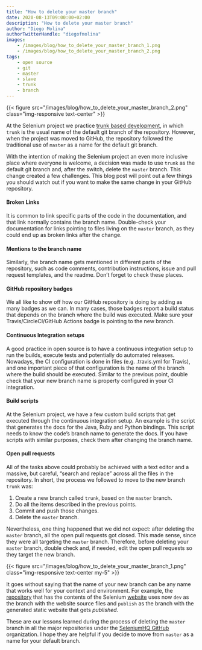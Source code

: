 ```yaml
---
title: "How to delete your master branch"
date: 2020-08-13T09:00:00+02:00
description: "How to delete your master branch"
author: "Diego Molina"
authorTwitterHandle: "diegofmolina"
images:
    - /images/blog/how_to_delete_your_master_branch_1.png
    - /images/blog/how_to_delete_your_master_branch_2.png
tags:
    - open source
    - git
    - master
    - slave
    - trunk
    - branch
---
```


{{< figure src="/images/blog/how_to_delete_your_master_branch_2.png" class="img-responsive text-center" >}}

At the Selenium project we practice
[trunk based development](https://trunkbaseddevelopment.com/), in which `trunk` is the
usual name of the default git branch of the repository. However, when the project was
moved to GitHub, the repository followed the traditional use of `master` as a name for
the default git branch.

With the intention of making the Selenium project an even more inclusive place where
everyone is welcome, a decision was made to use `trunk` as the default git branch and,
after the switch, delete the `master` branch. This change created a few challenges.
This blog post will point out a few things you should watch out if you want to make
the same change in your GitHub repository.


#### Broken Links
It is common to link specific parts of the code in the documentation, and that link
normally contains the branch name. Double-check your documentation for links pointing
to files living on the `master` branch, as they could end up as broken links after
the change.

#### Mentions to the branch name
Similarly, the branch name gets mentioned in different parts of the repository,
such as code comments, contribution instructions, issue and pull request templates,
and the readme. Don’t forget to check these places.

#### GitHub repository badges
We all like to show off how our GitHub repository is doing by adding as many badges
as we can. In many cases, those badges report a build status that depends on the branch
where the build was executed. Make sure your Travis/CircleCI/GitHub Actions badge is
pointing to the new branch.

#### Continuous Integration setups
A good practice in open source is to have a continuous integration setup to run the
builds, execute tests and potentially do automated releases. Nowadays, the CI
configuration is done in files (e.g. .travis.yml for Travis), and one important
piece of that configuration is the name of the branch where the build should be
executed. Similar to the previous point, double check that your new branch name
is property configured in your CI integration.

#### Build scripts
At the Selenium project, we have a few custom build scripts that get executed
through the continuous integration setup. An example is the script that generates
the docs for the Java, Ruby and Python bindings. This script needs to know the code’s
branch name to generate the docs. If you have scripts with similar purposes, check
them after changing the branch name.

#### Open pull requests
All of the tasks above could probably be achieved with a text editor and a massive,
but careful, “search and replace” across all the files in the repository. In short,
the process we followed to move to the new branch `trunk` was:

1. Create a new branch called `trunk`, based on the `master` branch.
1. Do all the items described in the previous points.
1. Commit and push those changes.
1. Delete the `master` branch.

Nevertheless, one thing happened that we did not expect: after deleting the `master`
branch, all the open pull requests got closed. This made sense, since they were all
targeting the `master` branch. Therefore, before deleting your `master` branch, double
check and, if needed, edit the open pull requests so they target the new branch.

{{< figure src="/images/blog/how_to_delete_your_master_branch_1.png" class="img-responsive text-center my-5" >}}

It goes without saying that the name of your new branch can be any name that works
well for your context and environment. For example, the
[repository](https://github.com/SeleniumHQ/seleniumhq.github.io) that has the
contents of the Selenium [website](https://www.selenium.dev/) uses now `dev` as the
branch with the website source files and `publish` as the branch with the generated
static website that gets *published*.

These are our lessons learned during the process of deleting the `master` branch in
all the major repositories under the [SeleniumHQ GitHub](https://github.com/seleniumhq/)
organization. I hope they are helpful if you decide to move from `master` as a name
for your default branch.
